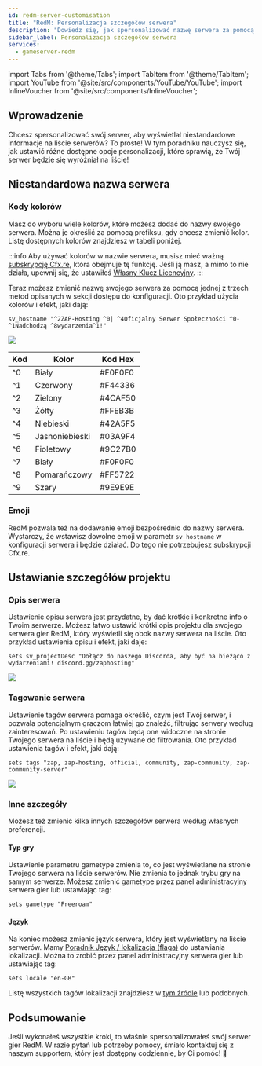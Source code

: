 ```yaml
---
id: redm-server-customisation
title: "RedM: Personalizacja szczegółów serwera"
description: "Dowiedz się, jak spersonalizować nazwę serwera za pomocą kolorów i emoji, aby wyróżnić się na liście serwerów → Sprawdź teraz"
sidebar_label: Personalizacja szczegółów serwera
services:
  - gameserver-redm
---
```


import Tabs from '@theme/Tabs';
import TabItem from '@theme/TabItem';
import YouTube from '@site/src/components/YouTube/YouTube';
import InlineVoucher from '@site/src/components/InlineVoucher';

## Wprowadzenie
Chcesz spersonalizować swój serwer, aby wyświetlał niestandardowe informacje na liście serwerów? To proste! W tym poradniku nauczysz się, jak ustawić różne dostępne opcje personalizacji, które sprawią, że Twój serwer będzie się wyróżniał na liście!



<InlineVoucher />



## Niestandardowa nazwa serwera

### Kody kolorów

Masz do wyboru wiele kolorów, które możesz dodać do nazwy swojego serwera. Można je określić za pomocą prefiksu, gdy chcesz zmienić kolor. Listę dostępnych kolorów znajdziesz w tabeli poniżej.

:::info
Aby używać kolorów w nazwie serwera, musisz mieć ważną [subskrypcję Cfx.re](https://portal.cfx.re/subscriptions), która obejmuje tę funkcję. Jeśli ją masz, a mimo to nie działa, upewnij się, że ustawiłeś [Własny Klucz Licencyjny](redm-licensekey.md).
:::

Teraz możesz zmienić nazwę swojego serwera za pomocą jednej z trzech metod opisanych w sekcji dostępu do konfiguracji. Oto przykład użycia kolorów i efekt, jaki dają:
```
sv_hostname "^2ZAP-Hosting ^0| ^4Oficjalny Serwer Społeczności ^0- ^1Nadchodzą ^8wydarzenia^1!"
```

![](https://github.com/zaphosting/docs/assets/42719082/32bbf492-9ee0-4c78-a391-9c44120369c2)



| Kod  | Kolor       | Kod Hex  |
| ---- | ----------- | -------- |
| ^0   | Biały       | #F0F0F0  |
| ^1   | Czerwony    | #F44336  |
| ^2   | Zielony     | #4CAF50  |
| ^3   | Żółty       | #FFEB3B  |
| ^4   | Niebieski   | #42A5F5  |
| ^5   | Jasnoniebieski | #03A9F4 |
| ^6   | Fioletowy   | #9C27B0  |
| ^7   | Biały       | #F0F0F0  |
| ^8   | Pomarańczowy| #FF5722  |
| ^9   | Szary       | #9E9E9E  |

### Emoji

RedM pozwala też na dodawanie emoji bezpośrednio do nazwy serwera. Wystarczy, że wstawisz dowolne emoji w parametr `sv_hostname` w konfiguracji serwera i będzie działać. Do tego nie potrzebujesz subskrypcji Cfx.re.



## Ustawianie szczegółów projektu

### Opis serwera

Ustawienie opisu serwera jest przydatne, by dać krótkie i konkretne info o Twoim serwerze. Możesz łatwo ustawić krótki opis projektu dla swojego serwera gier RedM, który wyświetli się obok nazwy serwera na liście. Oto przykład ustawienia opisu i efekt, jaki daje:

```
sets sv_projectDesc "Dołącz do naszego Discorda, aby być na bieżąco z wydarzeniami! discord.gg/zaphosting"
```

![](https://github.com/zaphosting/docs/assets/42719082/32bbf492-9ee0-4c78-a391-9c44120369c2)

### Tagowanie serwera

Ustawienie tagów serwera pomaga określić, czym jest Twój serwer, i pozwala potencjalnym graczom łatwiej go znaleźć, filtrując serwery według zainteresowań. Po ustawieniu tagów będą one widoczne na stronie Twojego serwera na liście i będą używane do filtrowania. Oto przykład ustawienia tagów i efekt, jaki dają:

```
sets tags "zap, zap-hosting, official, community, zap-community, zap-community-server"
```

![](https://github.com/zaphosting/docs/assets/42719082/33407e9f-9e28-4264-9b13-e946ed5b434a)

### Inne szczegóły

Możesz też zmienić kilka innych szczegółów serwera według własnych preferencji.

#### Typ gry

Ustawienie parametru gametype zmienia to, co jest wyświetlane na stronie Twojego serwera na liście serwerów. Nie zmienia to jednak trybu gry na samym serwerze. Możesz zmienić gametype przez panel administracyjny serwera gier lub ustawiając tag:

```
sets gametype "Freeroam"
```

#### Język

Na koniec możesz zmienić język serwera, który jest wyświetlany na liście serwerów. Mamy [Poradnik Język / lokalizacja (flaga)](redm-locale.md) do ustawiania lokalizacji. Można to zrobić przez panel administracyjny serwera gier lub ustawiając tag:

```
sets locale "en-GB"
```

Listę wszystkich tagów lokalizacji znajdziesz w [tym źródle](https://github.com/TiagoDanin/Locale-Codes#locale-list) lub podobnych.



## Podsumowanie

Jeśli wykonałeś wszystkie kroki, to właśnie spersonalizowałeś swój serwer gier RedM. W razie pytań lub potrzeby pomocy, śmiało kontaktuj się z naszym supportem, który jest dostępny codziennie, by Ci pomóc! 🙂

<InlineVoucher />